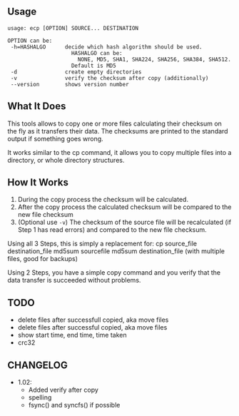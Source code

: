 
Usage
-----
    usage: ecp [OPTION] SOURCE... DESTINATION
    
    OPTION can be:
     -h=HASHALGO      decide which hash algorithm should be used.
                        HASHALGO can be:
                          NONE, MD5, SHA1, SHA224, SHA256, SHA384, SHA512.
                        Default is MD5
     -d               create empty directories
     -v               verify the checksum after copy (additionally)
     --version        shows version number


What It Does
------------
This tools allows to copy one or more files calculating their checksum
on the fly as it transfers their data. The checksums are printed to
the standard output if something goes wrong.

It works similar to the cp command, it allows you to copy multiple files
into a directory, or whole directory structures.

How It Works
------------
1. During the copy process the checksum will be calculated.
2. After the copy process the calculated checksum will be compared to the new file checksum
3. (Optional use `-v`)  The checksum of the source file will be recalculated (if Step 1 has read errors) and compared to the new file checksum.

Using all 3 Steps, this is simply a replacement for:
    cp source_file destination_file
    md5sum sourcefile
    md5sum destination_file
(with multiple files, good for backups)

Using 2 Steps, you have a simple copy command and you verify that the data transfer is succeeded without problems.


    
TODO
----
* delete files after successfull copied, aka move files
* delete files after successful copied, aka move files
* show start time, end time, time taken
* crc32



CHANGELOG
---------

* 1.02:
    * Added verify after copy
    * spelling
    * fsync() and syncfs() if possible